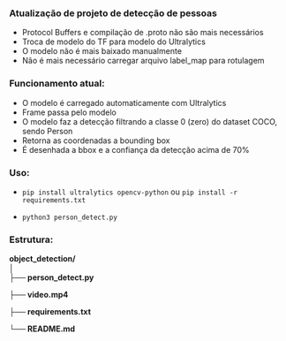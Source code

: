 ### Atualização de projeto de detecção de pessoas
- Protocol Buffers e compilação de .proto não são mais necessários
- Troca de modelo do TF para modelo do Ultralytics
- O modelo não é mais baixado manualmente
- Não é mais necessário carregar arquivo label_map para rotulagem

### Funcionamento atual:
- O modelo é carregado automaticamente com Ultralytics
- Frame passa pelo modelo
- O modelo faz a detecção filtrando a classe 0 (zero) do dataset COCO, sendo Person
- Retorna as coordenadas a bounding box
- É desenhada a bbox e a confiança da detecção acima de 70%

### Uso:
- `pip install ultralytics opencv-python` ou  `pip install -r requirements.txt`

- `python3 person_detect.py`

### Estrutura:
<b>
object_detection/<br>
      │
  <br>├── person_detect.py <p></p>
      ├── video.mp4 <p></p>
      ├── requirements.txt <p></p>
      └── README.md
</b>
